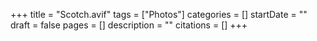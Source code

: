 +++
title = "Scotch.avif"
tags = ["Photos"]
categories = []
startDate = ""
draft = false
pages = []
description = ""
citations = []
+++
